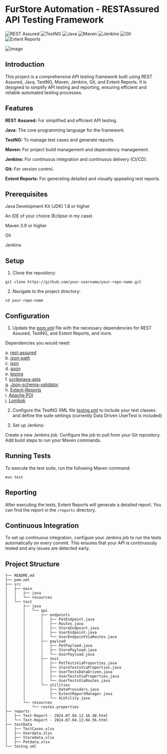 # FurStore Automation - RESTAssured API Testing Framework

![REST Assured](https://img.shields.io/badge/RESTAssured-43B02A?style=for-the-badge&logo=restassured&logoColor=black)
![TestNG](https://img.shields.io/badge/TestNG-FFD700?style=for-the-badge&logo=testng&logoColor=white)
![Java](https://img.shields.io/badge/Java-ED8B00?style=for-the-badge&logo=java&logoColor=white)
![Maven](https://img.shields.io/badge/Maven-C71A36?style=for-the-badge&logo=apache-maven&logoColor=white)
![Jenkins](https://img.shields.io/badge/Jenkins-D24939?style=for-the-badge&logo=jenkins&logoColor=white)
![Git](https://img.shields.io/badge/Git-F05032?style=for-the-badge&logo=git&logoColor=white)
![Extent Reports](https://img.shields.io/badge/Extent%20Reports-4B8BBE?style=for-the-badge&logo=extent-reports&logoColor=white)




![image](https://github.com/ssinghaaryan/FurStore-Automation/assets/86829777/bb2116a5-d958-452d-a8bd-41bc2529db4e)




## Introduction

This project is a comprehensive API testing framework built using REST Assured, Java, TestNG, Maven, Jenkins, Git, and Extent Reports. It is designed to simplify API testing and reporting, ensuring efficient and reliable automated testing processes.


## Features

**REST Assured:** For simplified and efficient API testing.

**Java:** The core programming language for the framework.  

**TestNG:** To manage test cases and generate reports.  

**Maven:** For project build management and dependency management.  

**Jenkins:** For continuous integration and continuous delivery (CI/CD).  

**Git:** For version control.  

**Extent Reports:** For generating detailed and visually appealing test reports.  



## Prerequisites


Java Development Kit (JDK) 1.8 or higher  

An IDE of your choice (Eclipse in my case)  

Maven 3.9 or higher  

Git  

Jenkins  


## Setup


1. Clone the repository:
   
```
git clone https://github.com/your-username/your-repo-name.git
```

2. Navigate to the project directory:

```
cd your-repo-name
```

## Configuration


1. Update the [pom.xml](/pom.xml) file with the necessary dependencies for REST Assured, TestNG, and Extent Reports, and more.

Dependencies you would need:

a.  [rest-assured](https://mvnrepository.com/artifact/io.rest-assured/rest-assured)  
b. [json-path](https://mvnrepository.com/artifact/io.rest-assured/json-path)  
c. [json](https://mvnrepository.com/artifact/org.json/json)  
d. [gson](https://mvnrepository.com/artifact/com.google.code.gson/gson)  
e. [testng](https://mvnrepository.com/artifact/org.testng/testng)  
f. [scribejava-apis](https://mvnrepository.com/artifact/com.github.scribejava/scribejava-apis)  
g. [Json-schema-validator](https://mvnrepository.com/artifact/io.rest-assured/json-schema-validator)  
h. [Extent-Reports](https://mvnrepository.com/artifact/com.aventstack/extentreports)  
i. [Apache POI](https://mvnrepository.com/artifact/org.apache.poi/poi)  
j. [Lombok](https://mvnrepository.com/artifact/org.projectlombok/lombok)  



2. Configure the TestNG XML file [testng.xml](/testng.xml) to include your test classes and define the suite settings (currently Data Driven UserTest is included)

3. Set up Jenkins:

Create a new Jenkins job.
Configure the job to pull from your Git repository.
Add build steps to run your Maven commands.

## Running Tests

To execute the test suite, run the following Maven command:

```
mvn test
```

## Reporting
After executing the tests, Extent Reports will generate a detailed report. You can find the report in the ```/reports``` directory.


## Continuous Integration
To set up continuous integration, configure your Jenkins job to run the tests automatically on every commit. This ensures that your API is continuously tested and any issues are detected early.


## Project Structure

```
├── README.md
├── pom.xml
├── src
│   ├── main
│   │   ├── java
│   │   └── resources
│   └── test
│       ├── java
│       │   └── api
│       │       ├── endpoints
│       │       │   ├── PetEndpoint.java
│       │       │   ├── Routes.java
│       │       │   ├── StoreEndpoint.java
│       │       │   ├── UserEndpoint.java
│       │       │   └── UserEndpointViaRoutes.java
│       │       ├── payload
│       │       │   ├── PetPayload.java
│       │       │   ├── StorePayload.java
│       │       │   └── UserPayload.java
│       │       ├── test
│       │       │   ├── PetTestsViaProperties.java
│       │       │   ├── StoreTestsViaProperties.java
│       │       │   ├── UserTestsDataDriven.java
│       │       │   ├── UserTestsViaProperties.java
│       │       │   └── UserTestsViaRoutes.java
│       │       └── utilities
│       │           ├── DataProviders.java
│       │           ├── ExtentReportManager.java
│       │           └── XLUtility.java
│       └── resources
│           └── routes.properties
├── reports
│   ├── Test-Report - 2024.07.04.12.16.48.html
│   └── Test-Report - 2024.07.04.13.04.56.html
├── testData
│   ├── TestCases.xlsx
│   ├── Userdata.xlsx
│   ├── Storedata.xlsx
│   ├── Petdata.xlsx
└── testng.xml
```





